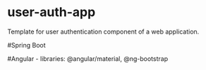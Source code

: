 # user-auth-app
Template for user authentication component of a web application.

#Spring Boot

#Angular - libraries: @angular/material, @ng-bootstrap

